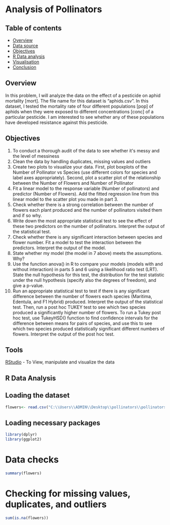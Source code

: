 # Analysis of Pollinators
## Table of contents
- [Overview](#overview)
- [Data source](#data-source)
- [Objectives](#objectives)
- [R Data analysis](#R-data-analysis)
- [Visualisation](#visualisation)
- [Conclusion](#conclusion)


## Overview
In this problem, I will analyze the data on the effect of a pesticide on aphid mortality [mort]. The file name for this dataset is “aphids.csv”. In this dataset, I tested the mortality rate of four different populations [pop] of aphids when they were exposed to different concentrations [conc] of a particular pesticide. I am interested to see whether any of these populations have developed resistance against this pesticide.

## Objectives
1. To conduct a thorough audit of the data to see whether it's messy and the level of messiness
2. Clean the data by handling duplicates, missing values and outliers
3.  Create two plots to visualize your data. First, plot boxplots of the Number of Pollinator vs Species (use different colors for species and label axes appropriately). Second, plot a scatter plot of the relationship between the Number of Flowers and Number of Pollinator
4.  Fit a linear model to the response variable (Number of pollinators) and predictor (Number of Flowers). Add the fitted regression line from this linear model to the scatter plot you made in part 3.
5. Check whether there is a strong correlation between the number of flowers each plant produced and the number of pollinators visited them and if so why.
6.   Write down the most appropriate statistical test to see the effect of these two predictors on the number of pollinators. Interpret the output of the statistical test.
7. Check whether there is any significant interaction between species and flower number. Fit a model to test the interaction between the predictors. Interpret the output of the model.
8. State whether my model (the model in 7 above) meets the assumptions. Why?
9. Use the function anova() in R to compare your models (models with and without interaction) in parts 5 and 6 using a likelihood ratio test (LRT). State the null hypothesis for this test, the distribution for the test statistic under the null hypothesis (specify also the degrees of freedom), and give a p-value.
10. Run an appropriate statistical test to test if there is any significant difference between the number of flowers each species (Maritima, Edentula, and F1 Hybrid) produced. Interpret the output of the statistical test. Then, run a post hoc TUKEY test to see which two species produced a significantly higher number of flowers. To run a Tukey post hoc test, use TukeyHSD() function to find confidence intervals for the difference between means for pairs of species, and use this to see which two species produced statistically significant different numbers of flowers. Interpret the output of the post hoc test.






## Tools
[RStudio](#Rstudio) - To View, manipulate and visualize the data

## R Data Analysis
## Loading the dataset
```r
flowers<- read.csv("C:\\Users\\ADMIN\\Desktop\\pollinators\\pollinators.csv")
```
## Loading necessary packages
```r
library(dplyr)
library(ggplot2)
```
# Data checks
```r
summary(flowers)
```
# Checking for missing values, duplicates, and outliers
```r
sum(is.na(flowers))
```




